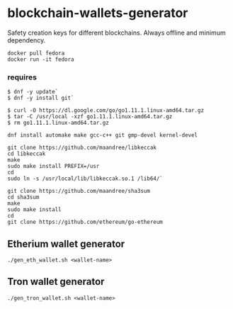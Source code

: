 # blockchain-wallets-generator
Safety creation keys for different blockchains. Always offline and minimum dependency.

```
docker pull fedora
docker run -it fedora
```

### requires
``` 
$ dnf -y update`
$ dnf -y install git`
```

```
$ curl -O https://dl.google.com/go/go1.11.1.linux-amd64.tar.gz
$ tar -C /usr/local -xzf go1.11.1.linux-amd64.tar.gz
$ rm go1.11.1.linux-amd64.tar.gz
```

`dnf install automake make gcc-c++ git gmp-devel kernel-devel`

```
git clone https://github.com/maandree/libkeccak
cd libkeccak
make
sudo make install PREFIX=/usr 
cd
sudo ln -s /usr/local/lib/libkeccak.so.1 /lib64/`
```
```
git clone https://github.com/maandree/sha3sum
cd sha3sum
make
sudo make install
cd
git clone https://github.com/ethereum/go-ethereum
```


## Etherium wallet generator
`./gen_eth_wallet.sh <wallet-name>`

## Tron wallet generator
`./gen_tron_wallet.sh <wallet-name>`